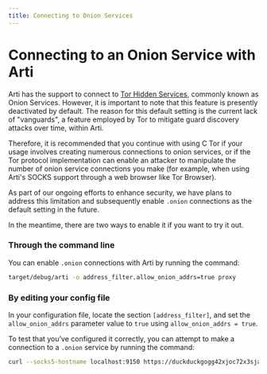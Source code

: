 ```yaml
---
title: Connecting to Onion Services
---
```


# Connecting to an Onion Service with Arti

Arti has the support to connect to [Tor Hidden Services](https://tb-manual.torproject.org/onion-services/), commonly known as Onion Services. However, it is important to note that this feature is presently deactivated by default. The reason for this default setting is the current lack of "vanguards", a feature employed by Tor to mitigate guard discovery attacks over time, within Arti.

Therefore, it is recommended that you continue with using C Tor if your usage involves creating numerous connections to onion services, or if the Tor protocol implementation can enable an attacker to manipulate the number of onion service connections you make (for example, when using Arti's SOCKS support through a web browser like Tor Browser).

As part of our ongoing efforts to enhance security, we have plans to address this limitation and subsequently enable `.onion` connections as the default setting in the future.

In the meantime, there are two ways to enable it if you want to try it out.

### Through the command line

You can enable `.onion` connections with Arti by running the command:

```bash
target/debug/arti -o address_filter.allow_onion_addrs=true proxy
```

### By editing your config file

In your configuration file, locate the section `[address_filter]`, and set the `allow_onion_addrs` parameter value to `true` using `allow_onion_addrs = true`.

To test that you’ve configured it correctly, you can attempt to make a connection to a `.onion` service by running the command:

```bash
curl --socks5-hostname localhost:9150 https://duckduckgogg42xjoc72x3sjasowoarfbgcmvfimaftt6twagswzczad.onion/ | head | cat -v
```

